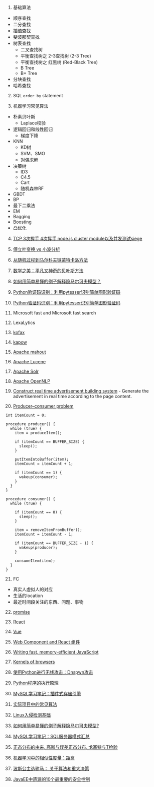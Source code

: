 1. 基础算法
  - 顺序查找
  - 二分查找
  - 插值查找
  - 斐波那契查找
  - 树表查找
    - 二叉查找树
    - 平衡查找树之 2-3查找树 (2-3 Tree)
    - 平衡查找树之 红黑树 (Red-Black Tree)
    - B Tree
    - B+ Tree
  - 分块查找
  - 哈希查找

2. SQL `order by` statement

3. 机器学习常见算法
  - 朴素贝叶斯
    - Laplace校验
  - 逻辑回归和线性回归
    - 梯度下降
  - KNN
    - KD树
    - SVM、SMO
    - 对偶求解
  - 决策树
    - ID3
    - C4.5
    - Cart
    - 随机森林RF
  - GBDT
  - BP
  - 最下二乘法
  - EM
  - Bagging
  - Boosting
  - 凸优化

4. [TCP 3次握手 4次挥手 node.js cluster module以及并发测试siege](https://mp.weixin.qq.com/s?__biz=MzAwNDcyNjI3OA==&mid=2650838731&idx=1&sn=6a9d5dcf551e5a8fa9d694c7f70edc4a&scene=1&srcid=0514QYF3RMYITR2PjiA8jajN&pass_ticket=BaLMQWAuJq4FFKR3ZNoy4MvsNqu2idSDlLn%2FdI9hGpd2ITk%2B4LYBI5bPRmN9l2tJ#rd)

5. [傅立叶变换 vs 小波分析](https://mp.weixin.qq.com/s?__biz=MzI2NjA3NTc4Ng==&mid=2652077976&idx=1&sn=4de57da48ace3c2c17a0177b1e90e684&scene=1&srcid=05145FOIDXXLls2TQJxab1kd&pass_ticket=BaLMQWAuJq4FFKR3ZNoy4MvsNqu2idSDlLn%2FdI9hGpd2ITk%2B4LYBI5bPRmN9l2tJ#rd)

6. [从随机过程到马尔科夫链蒙特卡洛方法](https://mp.weixin.qq.com/s?__biz=MzI2NjA3NTc4Ng==&mid=2652077972&idx=1&sn=707be5926dc6012166f49e1d5a9ce2bd&scene=1&srcid=0514LwyMCeioIJx66TuzHOVX&pass_ticket=BaLMQWAuJq4FFKR3ZNoy4MvsNqu2idSDlLn%2FdI9hGpd2ITk%2B4LYBI5bPRmN9l2tJ#rd)

7. [数学之美：平凡又神奇的贝叶斯方法](https://mp.weixin.qq.com/s?__biz=MzI2NjA3NTc4Ng==&mid=2652077970&idx=1&sn=be062f2cfb9a0ec5662c0b68591a414f&scene=1&srcid=0514tfF2RaNolivGc1ypChb2&pass_ticket=BaLMQWAuJq4FFKR3ZNoy4MvsNqu2idSDlLn%2FdI9hGpd2ITk%2B4LYBI5bPRmN9l2tJ#rd)

8. [如何用简单易懂的例子解释隐马尔可夫模型？](https://mp.weixin.qq.com/s?__biz=MzI2NjA3NTc4Ng==&mid=2652077944&idx=1&sn=d17758f0aed8670ba0f5f41e481f0205&scene=1&srcid=0514FMmwVk3FkOjjEm4XWcxW&pass_ticket=BaLMQWAuJq4FFKR3ZNoy4MvsNqu2idSDlLn%2FdI9hGpd2ITk%2B4LYBI5bPRmN9l2tJ#rd)

9. [Python验证码识别：利用pytesser识别简单图形验证码](https://mp.weixin.qq.com/s?__biz=MzA5ODUzOTA0OQ==&mid=2651688035&idx=1&sn=c8ad383215ed11a11a847933c54e0ee6&scene=1&srcid=0514hcQT3NiZdELz5Q1jTit5&pass_ticket=BaLMQWAuJq4FFKR3ZNoy4MvsNqu2idSDlLn%2FdI9hGpd2ITk%2B4LYBI5bPRmN9l2tJ#rd)

10. [Python验证码识别：利用pytesser识别简单图形验证码](https://mp.weixin.qq.com/s?__biz=MzA5ODUzOTA0OQ==&mid=2651688035&idx=1&sn=c8ad383215ed11a11a847933c54e0ee6&scene=1&srcid=0514hcQT3NiZdELz5Q1jTit5&pass_ticket=BaLMQWAuJq4FFKR3ZNoy4MvsNqu2idSDlLn%2FdI9hGpd2ITk%2B4LYBI5bPRmN9l2tJ#rd)

11. Microsoft fast and Microsoft fast search

12. LexaLytics

13. [kofax](http://www.kofax.com/data-integration-extraction)

14. [kapow](http://www.infoworld.com/article/2630604/applications/kapow-focuses-on-web-data-services.html)

15. [Apache mahout](http://mahout.apache.org/)

16. [Apache Lucene](https://lucene.apache.org/core/)

17. [Apache Solr](http://lucene.apache.org/solr/)

18. [Apache OpenNLP](https://opennlp.apache.org/)

19. [Construct real time advertisement building system](http://www.kiosked.com/) - Generate the advertisement in real time according to the page content.

20. [Producer–consumer problem](https://en.wikipedia.org/wiki/Producer%E2%80%93consumer_problem)

  ```
  int itemCount = 0;

  procedure producer() {
    while (true) {
      item = produceItem();

      if (itemCount == BUFFER_SIZE) {
        sleep();
      }

      putItemIntoBuffer(item);
      itemCount = itemCount + 1;

      if (itemCount == 1) {
        wakeup(consumer);
      }
    }
  }

  procedure consumer() {
    while (true) {

      if (itemCount == 0) {
        sleep();
      }

      item = removeItemFromBuffer();
      itemCount = itemCount - 1;

      if (itemCount == BUFFER_SIZE - 1) {
        wakeup(producer);
      }

      consumeItem(item);
    }
  }
  ```

21. FC
  - 真实人虚拟人的对应
  - 生活的location
  - 最近时间段关注的东西、问题、事物

22. [promise](http://www.html-js.com/article/2589)

23. [React](http://mp.weixin.qq.com/s?__biz=MzAwNDcyNjI3OA==&mid=2650838823&idx=1&sn=a82c47024e8746e0e89c18dc7e4a75fb&scene=0#wechat_redirect)

24. [Vue](http://mp.weixin.qq.com/s?__biz=MzAwNDcyNjI3OA==&mid=2650838823&idx=1&sn=a82c47024e8746e0e89c18dc7e4a75fb&scene=0#wechat_redirect)

25. [Web Component and React 组件](http://mp.weixin.qq.com/s?__biz=MzAwNDcyNjI3OA==&mid=2650838823&idx=1&sn=a82c47024e8746e0e89c18dc7e4a75fb&scene=0#wechat_redirect)

26. [Writing fast, memory-efficient JavaScript](http://mp.weixin.qq.com/s?__biz=MzAwNDcyNjI3OA==&mid=2650838822&idx=1&sn=d57fdff91022804b03c64cad900a79fe&scene=0#wechat_redirect)

27. [Kernels of browsers](http://mp.weixin.qq.com/s?__biz=MzAwNDcyNjI3OA==&mid=2650838792&idx=1&sn=d0c711ee3d75d483cade36e988ecf90a&scene=0#wechat_redirect)

28. [使用Python进行无线攻击：Dnspwn攻击](http://mp.weixin.qq.com/s?__biz=MzA5ODUzOTA0OQ==&mid=2651688040&idx=1&sn=b0110aaf293323af41a283699d4fe136&scene=0#wechat_redirect)

29. [Python程序的执行原理](http://mp.weixin.qq.com/s?__biz=MzA5ODUzOTA0OQ==&mid=2651688033&idx=1&sn=3e52e2139a458f4f05dd3b1f777fb904&scene=0#wechat_redirect)

30. [MySQL学习笔记：插件式存储引擎](http://mp.weixin.qq.com/s?__biz=MzI3NDA4OTk1OQ==&mid=2649900741&idx=1&sn=e40e0b44c1bb90530d5dd853b004a83d&scene=0#wechat_redirect)

31. [实际项目中的常见算法](http://mp.weixin.qq.com/s?__biz=MzI2NjA3NTc4Ng==&mid=2652077993&idx=1&sn=978241052af8be2e86367dfff38f7511&scene=0#wechat_redirect)

32. [Linux入侵检测基础 ](http://mp.weixin.qq.com/s?__biz=MzIyMDEzMTA2MQ==&mid=2651147543&idx=1&sn=fbc00c0bf3b211d2dca912f1e3558fd5&scene=0#wechat_redirect)

33. [如何用简单易懂的例子解释隐马尔可夫模型?](https://www.zhihu.com/question/20962240)

34. [MySQL学习笔记：SQL服务器模式汇总](http://mp.weixin.qq.com/s?__biz=MzI3NDA4OTk1OQ==&mid=2649900742&idx=1&sn=fc31795856f7c2e5e91772585d85e712&scene=0#wechat_redirect)

35. [正态分布的由来, 高斯与误差正态分布, 戈塞特与T检验](http://mp.weixin.qq.com/s?__biz=MzAxMjcyNjE5MQ==&mid=2650486591&idx=1&sn=16bfcde2e691528b38604449a5b23e72&scene=0#wechat_redirect)

36. [机器学习中的相似性度量：距离](http://mp.weixin.qq.com/s?__biz=MzAxMjcyNjE5MQ==&mid=2650486595&idx=1&sn=024f66f8d2fa69d62fbef5e184600fde&scene=0#wechat_redirect)

37. [波斯公主选驸马： 关于算法和重大决策](http://mp.weixin.qq.com/s?__biz=MzI2NjA3NTc4Ng==&mid=2652078072&idx=1&sn=0fd0440c9578057abdcb779735f02031&scene=0#wechat_redirect)

38. [JavaEE中遗漏的10个最重要的安全控制](http://mp.weixin.qq.com/s?__biz=MzIyMDEzMTA2MQ==&mid=2651147580&idx=1&sn=5bde4606b0bb17fce6e7c85188ca74ee&scene=0#wechat_redirect)


